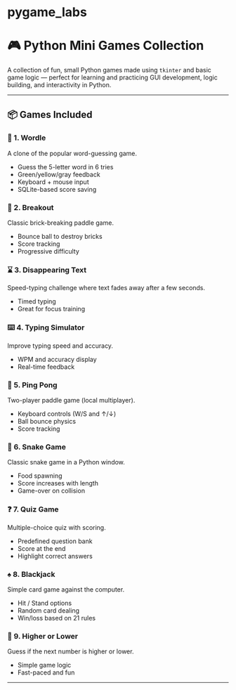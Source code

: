 # pygame_labs
# 🎮 Python Mini Games Collection

A collection of fun, small Python games made using `tkinter` and basic game logic — perfect for learning and practicing GUI development, logic building, and interactivity in Python.

---

## 📦 Games Included

### 🎯 1. Wordle
A clone of the popular word-guessing game.
- Guess the 5-letter word in 6 tries
- Green/yellow/gray feedback
- Keyboard + mouse input
- SQLite-based score saving

### 🧱 2. Breakout
Classic brick-breaking paddle game.
- Bounce ball to destroy bricks
- Score tracking
- Progressive difficulty

### ⌛ 3. Disappearing Text
Speed-typing challenge where text fades away after a few seconds.
- Timed typing
- Great for focus training

### ⌨️ 4. Typing Simulator
Improve typing speed and accuracy.
- WPM and accuracy display
- Real-time feedback

### 🏓 5. Ping Pong
Two-player paddle game (local multiplayer).
- Keyboard controls (W/S and ↑/↓)
- Ball bounce physics
- Score tracking

### 🐍 6. Snake Game
Classic snake game in a Python window.
- Food spawning
- Score increases with length
- Game-over on collision

### ❓ 7. Quiz Game
Multiple-choice quiz with scoring.
- Predefined question bank
- Score at the end
- Highlight correct answers

### ♠️ 8. Blackjack
Simple card game against the computer.
- Hit / Stand options
- Random card dealing
- Win/loss based on 21 rules

### 🔼 9. Higher or Lower
Guess if the next number is higher or lower.
- Simple game logic
- Fast-paced and fun

---
